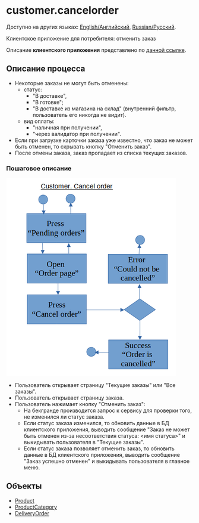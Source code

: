 # customer.cancelorder

Доступно на других языках: [English/Английский](customer.cancelorder.md), [Russian/Русский](customer.cancelorder.ru.md). 

Клиентское приложение для потребителя: отменить заказ

Описание **клиентского приложения** представлено по [данной ссылке](../../frontend/customerclient.ru.md).

## Описание процесса

- Некоторые заказы не могут быть отменены: 
    - статус: 
       - "В доставке", 
       - "В готовке"; 
       - "В доставке из магазина на склад" (внутренний фильтр, пользователь его никогда не видит).
    - вид оплаты: 
       - "наличная при получении", 
       - "через валидатор при получении".
- Если при загрузке карточки заказа уже известно, что заказ не может быть отменен, то скрывать кнопку "Отменить заказ".
- После отмены заказа, заказ пропадает из списка текущих заказов.

### Пошаговое описание

![customer.cancelorder](../../img/activitydiagrams/customer.cancelorder.png)

- Пользователь открывает страницу "Текущие заказы" или "Все заказы".
- Пользователь открывает страницу заказа.
- Пользователь нажимает кнопку "Отменить заказ": 
    - На бекгранде производится запрос к сервису для проверки того, не изменился ли статус заказа.
    - Если статус заказа изменился, то обновить данные в БД клиентского приложения, выводить сообщение "Заказ не может быть отменен из-за несоответствия статуса: <имя статуса>" и выкидывать пользователя в "Текущие заказы". 
    - Если статус заказа позволяет отменить заказ, то обновить данные в БД клиентского приложения, выводить сообщение "Заказ успешно отменен" и выкидывать пользователя в главное меню.

## Объекты 

- [Product](https://github.com/alexeysp11/workflow-lib/blob/main/docs/Models/Business/Products/Product.md)
- [ProductCategory](https://github.com/alexeysp11/workflow-lib/blob/main/docs/Models/Business/Products/ProductCategory.md)
- [DeliveryOrder](https://github.com/alexeysp11/workflow-lib/blob/main/docs/Models/Business/BusinessDocuments/DeliveryOrder.md)
